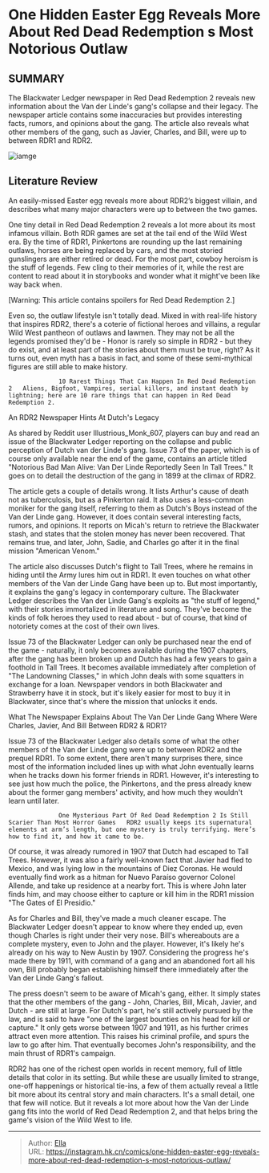 # One Hidden Easter Egg Reveals More About Red Dead Redemption s Most Notorious Outlaw


## SUMMARY 



  The Blackwater Ledger newspaper in Red Dead Redemption 2 reveals new information about the Van der Linde&#39;s gang&#39;s collapse and their legacy.   The newspaper article contains some inaccuracies but provides interesting facts, rumors, and opinions about the gang.   The article also reveals what other members of the gang, such as Javier, Charles, and Bill, were up to between RDR1 and RDR2.  

![iamge](https://static1.srcdn.com/wordpress/wp-content/uploads/2024/01/dutch-van-der-linde-hosea-matthews-and-arthur-morgan-from-red-dead-redemption-2.jpg)

## Literature Review

An easily-missed Easter egg reveals more about RDR2’s biggest villain, and describes what many major characters were up to between the two games.




One tiny detail in Red Dead Redemption 2 reveals a lot more about its most infamous villain. Both RDR games are set at the tail end of the Wild West era. By the time of RDR1, Pinkertons are rounding up the last remaining outlaws, horses are being replaced by cars, and the most storied gunslingers are either retired or dead. For the most part, cowboy heroism is the stuff of legends. Few cling to their memories of it, while the rest are content to read about it in storybooks and wonder what it might&#39;ve been like way back when.




[Warning: This article contains spoilers for Red Dead Redemption 2.]

Even so, the outlaw lifestyle isn&#39;t totally dead. Mixed in with real-life history that inspires RDR2, there&#39;s a coterie of fictional heroes and villains, a regular Wild West pantheon of outlaws and lawmen. They may not be all the legends promised they&#39;d be - Honor is rarely so simple in RDR2 - but they do exist, and at least part of the stories about them must be true, right? As it turns out, even myth has a basis in fact, and some of these semi-mythical figures are still able to make history.

                  10 Rarest Things That Can Happen In Red Dead Redemption 2   Aliens, Bigfoot, Vampires, serial killers, and instant death by lightning; here are 10 rare things that can happen in Red Dead Redemption 2.   


 An RDR2 Newspaper Hints At Dutch&#39;s Legacy 
          




As shared by Reddit user Illustrious_Monk_607, players can buy and read an issue of the Blackwater Ledger reporting on the collapse and public perception of Dutch van der Linde&#39;s gang. Issue 73 of the paper, which is of course only available near the end of the game, contains an article titled &#34;Notorious Bad Man Alive: Van Der Linde Reportedly Seen In Tall Trees.&#34; It goes on to detail the destruction of the gang in 1899 at the climax of RDR2.


 

The article gets a couple of details wrong. It lists Arthur&#39;s cause of death not as tuberculosis, but as a Pinkerton raid. It also uses a less-common moniker for the gang itself, referring to them as Dutch&#39;s Boys instead of the Van der Linde gang. However, it does contain several interesting facts, rumors, and opinions. It reports on Micah&#39;s return to retrieve the Blackwater stash, and states that the stolen money has never been recovered. That remains true, and later, John, Sadie, and Charles go after it in the final mission &#34;American Venom.&#34;




The article also discusses Dutch&#39;s flight to Tall Trees, where he remains in hiding until the Army lures him out in RDR1. It even touches on what other members of the Van der Linde Gang have been up to. But most importantly, it explains the gang&#39;s legacy in contemporary culture. The Blackwater Ledger describes the Van der Linde Gang&#39;s exploits as &#34;the stuff of legend,&#34; with their stories immortalized in literature and song. They&#39;ve become the kinds of folk heroes they used to read about - but of course, that kind of notoriety comes at the cost of their own lives.

Issue 73 of the Blackwater Ledger can only be purchased near the end of the game - naturally, it only becomes available during the 1907 chapters, after the gang has been broken up and Dutch has had a few years to gain a foothold in Tall Trees. It becomes available immediately after completion of &#34;The Landowning Classes,&#34; in which John deals with some squatters in exchange for a loan. Newspaper vendors in both Blackwater and Strawberry have it in stock, but it&#39;s likely easier for most to buy it in Blackwater, since that&#39;s where the mission that unlocks it ends.






 What The Newspaper Explains About The Van Der Linde Gang 
Where Were Charles, Javier, And Bill Between RDR2 &amp; RDR1?
         

Issue 73 of the Blackwater Ledger also details some of what the other members of the Van der Linde gang were up to between RDR2 and the prequel RDR1. To some extent, there aren&#39;t many surprises there, since most of the information included lines up with what John eventually learns when he tracks down his former friends in RDR1. However, it&#39;s interesting to see just how much the police, the Pinkertons, and the press already knew about the former gang members&#39; activity, and how much they wouldn&#39;t learn until later.

                  One Mysterious Part Of Red Dead Redemption 2 Is Still Scarier Than Most Horror Games   RDR2 usually keeps its supernatural elements at arm’s length, but one mystery is truly terrifying. Here’s how to find it, and how it came to be.   




Of course, it was already rumored in 1907 that Dutch had escaped to Tall Trees. However, it was also a fairly well-known fact that Javier had fled to Mexico, and was lying low in the mountains of Diez Coronas. He would eventually find work as a hitman for Nuevo Paraíso governor Colonel Allende, and take up residence at a nearby fort. This is where John later finds him, and may choose either to capture or kill him in the RDR1 mission &#34;The Gates of El Presidio.&#34;

As for Charles and Bill, they&#39;ve made a much cleaner escape. The Blackwater Ledger doesn&#39;t appear to know where they ended up, even though Charles is right under their very nose. Bill&#39;s whereabouts are a complete mystery, even to John and the player. However, it&#39;s likely he&#39;s already on his way to New Austin by 1907. Considering the progress he&#39;s made there by 1911, with command of a gang and an abandoned fort all his own, Bill probably began establishing himself there immediately after the Van der Linde Gang&#39;s fallout.




The press doesn&#39;t seem to be aware of Micah&#39;s gang, either. It simply states that the other members of the gang - John, Charles, Bill, Micah, Javier, and Dutch - are still at large. For Dutch&#39;s part, he&#39;s still actively pursued by the law, and is said to have &#34;one of the largest bounties on his head for kill or capture.&#34; It only gets worse between 1907 and 1911, as his further crimes attract even more attention. This raises his criminal profile, and spurs the law to go after him. That eventually becomes John&#39;s responsibility, and the main thrust of RDR1&#39;s campaign.

RDR2 has one of the richest open worlds in recent memory, full of little details that color in its setting. But while these are usually limited to strange, one-off happenings or historical tie-ins, a few of them actually reveal a little bit more about its central story and main characters. It&#39;s a small detail, one that few will notice. But it reveals a lot more about how the Van der Linde gang fits into the world of Red Dead Redemption 2, and that helps bring the game&#39;s vision of the Wild West to life.






---

> Author: [Ella](https://instagram.hk.cn/)  
> URL: https://instagram.hk.cn/comics/one-hidden-easter-egg-reveals-more-about-red-dead-redemption-s-most-notorious-outlaw/  


